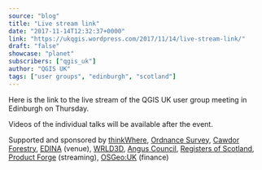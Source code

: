 ```yaml
---
source: "blog"
title: "Live stream link"
date: "2017-11-14T12:32:37+0000"
link: "https://ukqgis.wordpress.com/2017/11/14/live-stream-link/"
draft: "false"
showcase: "planet"
subscribers: ["qgis_uk"]
author: "QGIS UK"
tags: ["user groups", "edinburgh", "scotland"]
---
```


<p>Here is the link to the live stream of the QGIS UK user group meeting in Edinburgh on Thursday.</p>
<div class="jetpack-video-wrapper"></div>
<p>Videos of the individual talks will be available after the event.</p>
<p>Supported and sponsored by <a href="http://www.thinkwhere.com">thinkWhere</a>, <a href="http://os.uk/">Ordnance Survey</a>, <a href="http://www.cawdorforestry.com/">Cawdor Forestry</a>, <a href="http://edina.ac.uk/what-we-do/we-develop">EDINA</a> (venue), <a href="https://www.wrld3d.com/">WRLD3D</a>, <a href="http://www.angus.gov.uk">Angus Council</a>, <a href="https://www.ros.gov.uk/">Registers of Scotland</a>, <a href="https://productforge.io/">Product Forge</a> (streaming), <a href="http://uk.osgeo.org/">OSGeo:UK</a> (finance)</p>

